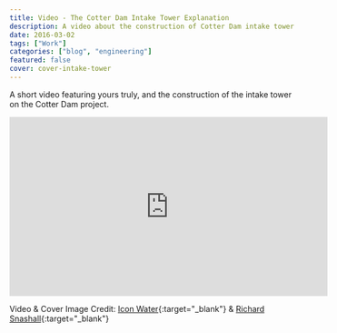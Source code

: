 ```yaml
---
title: Video - The Cotter Dam Intake Tower Explanation
description: A video about the construction of Cotter Dam intake tower
date: 2016-03-02
tags: ["Work"]
categories: ["blog", "engineering"]
featured: false
cover: cover-intake-tower
---
```


A short video featuring yours truly, and the construction of the intake tower on the Cotter Dam project.

<div class="video-wrapper">
  <iframe width="560" height="315" src="https://www.youtube.com/embed/6MZ0eRckO34" frameborder="0" allowfullscreen></iframe>
</div>

Video & Cover Image Credit: [Icon Water](https://www.iconwater.com.au/){:target="_blank"} & [Richard Snashall](http://www.richardsnashall.net/){:target="_blank"}